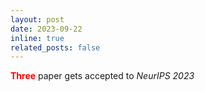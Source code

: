 ```yaml
---
layout: post
date: 2023-09-22
inline: true
related_posts: false
---
```


<b><font color="red">Three</font></b> paper gets accepted to <i>NeurIPS 2023</i>
